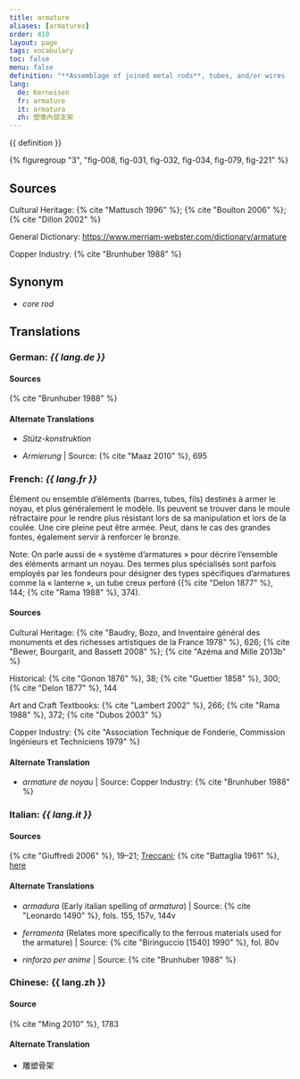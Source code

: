 ```yaml
---
title: armature
aliases: [armatures]
order: 410
layout: page
tags: vocabulary
toc: false
menu: false
definition: "**Assemblage of joined metal rods**, tubes, and/or wires (and/or other materials such as wood) that provides a structural framework for a sculpture and usually attaches to a base. Though generally internal, it may also include external supporting components that are eventually removed. In a lost-wax bronze, the armature is created to support the model, whether it is hollow or solid. In the case of a hollow cast, it will further help support the refractory mass of the core during the pour (see [GI](#GI)). Armatures may also be used in the assembly of a sculpture that was cast in parts, and in the repair of sculptures that have been structurally damaged (e.g., *large archaeological bronzes*)."
lang:
  de: Kerneisen
  fr: armature
  it: armatura
  zh: 塑像內部支架
---
```


{{ definition }}

{% figuregroup "3", "fig-008, fig-031, fig-032, fig-034, fig-079, fig-221" %}

## Sources

Cultural Heritage: {% cite "Mattusch 1996" %}; {% cite "Boulton 2006" %}; {% cite "Dillon 2002" %}

General Dictionary: <https://www.merriam-webster.com/dictionary/armature>

Copper Industry: {% cite "Brunhuber 1988" %}

## Synonym

- *core rod*

## Translations

<div class="accordion">

### **German**: *{{ lang.de }}*

#### Sources

{% cite "Brunhuber 1988" %}

#### Alternate Translations

- *Stütz-konstruktion*

- *Armierung* | Source: {% cite "Maaz 2010" %}, 695

### **French**: *{{ lang.fr }}*

Élément ou ensemble d’éléments (barres, tubes, fils) destinés à armer le noyau, et plus généralement le modèle. Ils peuvent se trouver dans le moule réfractaire pour le rendre plus résistant lors de sa manipulation et lors de la coulée. Une cire pleine peut être armée. Peut, dans le cas des grandes fontes, également servir à renforcer le bronze.

<div class="backmatter">

Note: On parle aussi de « système d’armatures » pour décrire l’ensemble des éléments armant un noyau. Des termes plus spécialisés sont parfois employés par les fondeurs pour désigner des types spécifiques d’armatures comme la « lanterne », un tube creux perforé ({% cite "Delon 1877" %}, 144; {% cite "Rama 1988" %}, 374).

</div>

#### Sources

Cultural Heritage: {% cite "Baudry, Bozo, and Inventaire général des monuments et des richesses artistiques de la France 1978" %}, 626; {% cite "Bewer, Bourgarit, and Bassett 2008" %}; {% cite "Azéma and Mille 2013b" %}

Historical: {% cite "Gonon 1876" %}, 38; {% cite "Guettier 1858" %}, 300; {% cite "Delon 1877" %}, 144

Art and Craft Textbooks: {% cite "Lambert 2002" %}, 266; {% cite "Rama 1988" %}, 372; {% cite "Dubos 2003" %}

Copper Industry: {% cite "Association Technique de Fonderie, Commission Ingénieurs et Techniciens 1979" %}

#### Alternate Translation

- *armature de noyau* | Source: Copper Industry: {% cite "Brunhuber 1988" %}

### **Italian**: *{{ lang.it }}*

#### Sources

{% cite "Giuffredi 2006" %}, 19–21; [Treccani](http://www.treccani.it/vocabolario/armatura); {% cite "Battaglia 1961" %}, [here](http://www.gdli.it/pdf_viewer/Scripts/pdf.js/web/viewer.asp?file=/PDF/GDLI01/GDLI_01_ocr_676.pdf&parola=armatura)

#### Alternate Translations

- *armadura* (Early italian spelling of *armatura*) | Source: {% cite "Leonardo 1490" %}, fols. 155, 157v, 144v

- *ferramenta* (Relates more specifically to the ferrous materials used for the armature) | Source: {% cite "Biringuccio [1540] 1990" %}, fol. 80v

- *rinforzo per anime* | Source: {% cite "Brunhuber 1988" %}

### **Chinese**: {{ lang.zh }}

#### Source

{% cite "Ming 2010" %}, 1783

#### Alternate Translation

- 雕塑骨架

</div>
